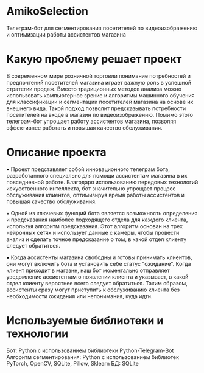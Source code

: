 # AmikoSelection
Телеграм-бот для сегментирования посетителей по видеоизображению и оптимизации работы ассистентов магазина

# Какую проблему решает проект
В современном мире розничной торговли понимание потребностей и предпочтений посетителей магазина играет важную роль в успешной стратегии продаж.
Вместо традиционных методов анализа можно использовать компьютерное зрение и алгоритмы машинного обучения для классификации и сегментации посетителей магазина на основе их внешнего вида.
Такой подход позволит предсказывать потребности посетителей на входе в магазин по видеоизображению.
Помимо этого телеграм-бот упрощает работу ассистентов магазина, позволяя эффективнее работать и повышая качество обслуживания.

# Описание проекта
• Проект представляет собой инновационного телеграм бота,
разработанного специально для помощи ассистентам магазина в их
повседневной работе. Благодаря использованию передовых технологий
искусственного интеллекта, бот значительно упрощает процесс
обслуживания клиентов, оптимизируя время работы ассистентов и
повышая качество обслуживания.

• Одной из ключевых функций бота является возможность
определения и предсказания наиболее подходящего отдела для
каждого клиента, используя алгоритм предсказания. Этот алгоритм
основан на трех нейронных сетях и использует данные с камеры, чтобы
провести анализ и сделать точное предсказание о том, в какой отдел
клиенту следует обратиться.

• Когда ассистенты магазина свободны и готовы принимать клиентов,
они могут включить бота и установить себе статус "ожидание". Когда
клиент приходит в магазин, наш бот моментально отправляет
уведомление ассистентам о появлении клиента и указывает, в какой
отдел клиенту вероятнее всего следует обратиться. Таким образом,
ассистенты сразу могут приступить к обслуживанию клиента без
необходимости ожидания или непонимания, куда идти.

# Используемые библиотеки и технологии
Бот: Python с использованием библиотеки Python-Telegram-Bot
Алгоритм сегментирования: Python c использованием библиотек
PyTorch, OpenCV, SQLite, Pillow, Sklearn
БД: SQLite
